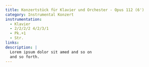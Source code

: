 ```yaml
---
title: Konzertstück für Klavier und Orchester - Opus 112 (6')
category: Instrumental Konzert
instrumentation:
  - Klavier
  - 2/2/2/2 4/2/3/1
  - Pk.+1
  - Str.
links:
description: |
  Lorem ipsum dolor sit amed and so on
  and so forth.
---
```

